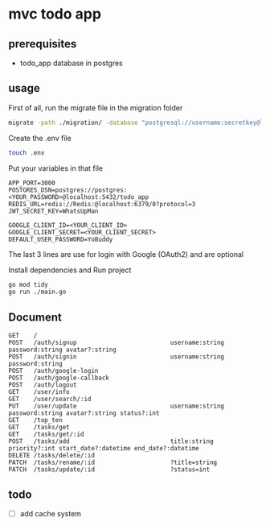 # mvc todo app

## prerequisites
* todo_app database in postgres

## usage

First of all, run the migrate file in the migration folder

```bash
migrate -path ./migration/ -database "postgresql://username:secretkey@localhost:5432/database_name?sslmode=disable" -verbose up
```

Create the .env file
```bash
touch .env
```

Put your variables in that file

```env
APP_PORT=3000
POSTGRES_DSN=postgres://postgres:<YOUR_PASSWORD>@localhost:5432/todo_app
REDIS_URL=redis://Redis:@localhost:6379/0?protocol=3
JWT_SECRET_KEY=WhatsUpMan

GOOGLE_CLIENT_ID=<YOUR_CLIENT_ID>
GOOGLE_CLIENT_SECRET=<YOUR_CLIENT_SECRET>
DEFAULT_USER_PASSWORD=YoBuddy
```
The last 3 lines are use for login with Google (OAuth2) and are optional

Install dependencies and Run project 
```bash
go mod tidy
go run ./main.go
```


## Document
````
GET    /   
POST   /auth/signup                          username:string password:string avatar?:string
POST   /auth/signin                          username:string password:string
POST   /auth/google-login      
POST   /auth/google-callback 
POST   /auth/logout  
GET    /user/info                
GET    /user/search/:id      
PUT    /user/update                          username:string password:string avatar?:string status?:int  
GET    /top_ten      
GET    /tasks/get               
GET    /tasks/get/:id                        
POST   /tasks/add                            title:string priority?:int start_date?:datetime end_date?:datetime 
DELETE /tasks/delete/:id        
PATCH  /tasks/rename/:id                     ?title=string        
PATCH  /tasks/update/:id                     ?status=int   
````

## todo
- [ ] add cache system